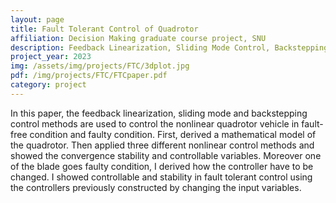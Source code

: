 ```yaml
---
layout: page
title: Fault Tolerant Control of Quadrotor
affiliation: Decision Making graduate course project, SNU
description: Feedback Linearization, Sliding Mode Control, Backstepping
project_year: 2023
img: /assets/img/projects/FTC/3dplot.jpg
pdf: /img/projects/FTC/FTCpaper.pdf
category: project
---
```


In this paper, the feedback linearization, sliding mode and backstepping control methods are used to control the nonlinear quadrotor vehicle in fault-free condition and faulty condition. First, derived a mathematical model of the quadrotor. Then applied three different nonlinear control methods and showed the convergence stability and controllable variables. Moreover one of the blade goes faulty condition, I derived how the controller have to be changed. I showed controllable and stability in fault tolerant control using the controllers previously constructed by changing the input variables.

